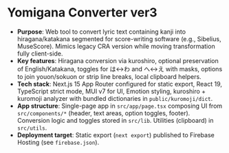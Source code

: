 # Yomigana Converter ver3
- **Purpose**: Web tool to convert lyric text containing kanji into hiragana/katakana segmented for score-writing software (e.g., Sibelius, MuseScore). Mimics legacy CRA version while moving transformation fully client-side.
- **Key features**: Hiragana conversion via kuroshiro, optional preservation of English/Katakana, toggles for は↔わ and へ↔え with masks, options to join youon/sokuon or strip line breaks, local clipboard helpers.
- **Tech stack**: Next.js 15 App Router configured for static export, React 19, TypeScript strict mode, MUI v7 for UI, Emotion styling, kuroshiro + kuromoji analyzer with bundled dictionaries in `public/kuromoji/dict`.
- **App structure**: Single-page app in `src/app/page.tsx` composing UI from `src/components/*` (header, text areas, option toggles, footer). Conversion logic and toggles stored in `src/lib`. Utilities (clipboard) in `src/utils`.
- **Deployment target**: Static export (`next export`) published to Firebase Hosting (see `firebase.json`).